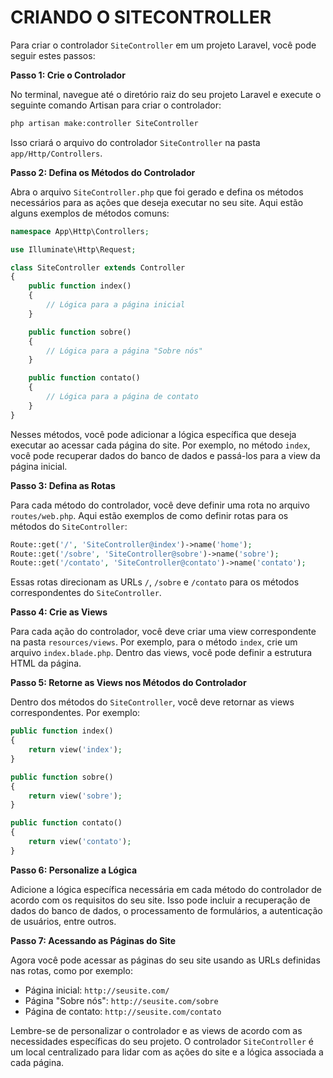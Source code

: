 # CRIANDO O SITECONTROLLER
Para criar o controlador `SiteController` em um projeto Laravel, você pode seguir estes passos:

**Passo 1: Crie o Controlador**

No terminal, navegue até o diretório raiz do seu projeto Laravel e execute o seguinte comando Artisan para criar o controlador:

```bash
php artisan make:controller SiteController
```

Isso criará o arquivo do controlador `SiteController` na pasta `app/Http/Controllers`.

**Passo 2: Defina os Métodos do Controlador**

Abra o arquivo `SiteController.php` que foi gerado e defina os métodos necessários para as ações que deseja executar no seu site. Aqui estão alguns exemplos de métodos comuns:

```php
namespace App\Http\Controllers;

use Illuminate\Http\Request;

class SiteController extends Controller
{
    public function index()
    {
        // Lógica para a página inicial
    }

    public function sobre()
    {
        // Lógica para a página "Sobre nós"
    }

    public function contato()
    {
        // Lógica para a página de contato
    }
}
```

Nesses métodos, você pode adicionar a lógica específica que deseja executar ao acessar cada página do site. Por exemplo, no método `index`, você pode recuperar dados do banco de dados e passá-los para a view da página inicial.

**Passo 3: Defina as Rotas**

Para cada método do controlador, você deve definir uma rota no arquivo `routes/web.php`. Aqui estão exemplos de como definir rotas para os métodos do `SiteController`:

```php
Route::get('/', 'SiteController@index')->name('home');
Route::get('/sobre', 'SiteController@sobre')->name('sobre');
Route::get('/contato', 'SiteController@contato')->name('contato');
```

Essas rotas direcionam as URLs `/`, `/sobre` e `/contato` para os métodos correspondentes do `SiteController`.

**Passo 4: Crie as Views**

Para cada ação do controlador, você deve criar uma view correspondente na pasta `resources/views`. Por exemplo, para o método `index`, crie um arquivo `index.blade.php`. Dentro das views, você pode definir a estrutura HTML da página.

**Passo 5: Retorne as Views nos Métodos do Controlador**

Dentro dos métodos do `SiteController`, você deve retornar as views correspondentes. Por exemplo:

```php
public function index()
{
    return view('index');
}

public function sobre()
{
    return view('sobre');
}

public function contato()
{
    return view('contato');
}
```

**Passo 6: Personalize a Lógica**

Adicione a lógica específica necessária em cada método do controlador de acordo com os requisitos do seu site. Isso pode incluir a recuperação de dados do banco de dados, o processamento de formulários, a autenticação de usuários, entre outros.

**Passo 7: Acessando as Páginas do Site**

Agora você pode acessar as páginas do seu site usando as URLs definidas nas rotas, como por exemplo:

- Página inicial: `http://seusite.com/`
- Página "Sobre nós": `http://seusite.com/sobre`
- Página de contato: `http://seusite.com/contato`

Lembre-se de personalizar o controlador e as views de acordo com as necessidades específicas do seu projeto. O controlador `SiteController` é um local centralizado para lidar com as ações do site e a lógica associada a cada página.